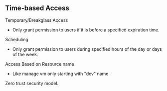 ## Time-based Access
Temporary/Breakglass Access
 - Only grant permission to users if it is before a specified expiration time.

Scheduling
 - Only grant permission to users during specified hours of the day or days of the week.

Access Based on Resource name
 - Like manage vm only starting with "dev" name

Zero trust security model.

